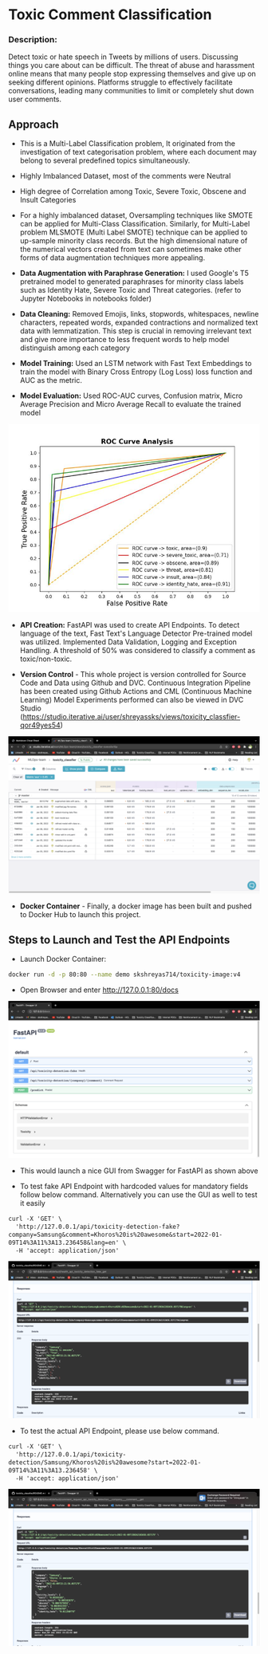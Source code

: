 # Toxic Comment Classification

### **Description:**

Detect toxic or hate speech in Tweets by millions of users. 
Discussing things you care about can be difficult. The threat of abuse and harassment online means that many people stop expressing themselves and give up on seeking different opinions. Platforms struggle to effectively facilitate conversations, leading many communities to limit or completely shut down user comments.

## **Approach**

- This is a Multi-Label Classification problem, It originated from the investigation of text categorisation problem, where each document may belong to several predefined topics simultaneously.

- Highly Imbalanced Dataset, most of the comments were Neutral

- High degree of Correlation among Toxic, Severe Toxic, Obscene and Insult Categories

- For a highly imbalanced dataset, Oversampling techniques like SMOTE can be applied for Multi-Class Classification. Similarly, for Multi-Label problem MLSMOTE (Multi Label SMOTE) technique can be applied to up-sample minority class records. But the high dimensional nature of the numerical vectors created from text can sometimes make other forms of data augmentation techniques more appealing.

- **Data Augmentation with Paraphrase Generation:** I used Google's T5 pretrained model to generated paraphrases for minority class labels such as Identity Hate, Severe Toxic and Threat categories. (refer to Jupyter Notebooks in notebooks folder)

- **Data Cleaning:** Removed Emojis, links, stopwords, whitespaces, newline characters, repeated words, expanded contractions and normalized text data with lemmatization. This step is crucial in removing irrelevant text and give more importance to less frequent words to help model distinguish among each category

- **Model Training:** Used an LSTM network with Fast Text Embeddings to train the model with Binary Cross Entropy (Log Loss) loss function and AUC as the metric. 

- **Model Evaluation:** Used ROC-AUC curves, Confusion matrix, Micro Average Precision and Micro Average Recall to evaluate the trained model

![plot](./auc_roc.jpg)

- **API Creation:** FastAPI was used to create API Endpoints. To detect language of the text, Fast Text's Language Detector Pre-trained model was utilized. 
Implemented Data Validation, Logging and Exception Handling. A threshold of 50% was considered to classify a comment as toxic/non-toxic.
  
- **Version Control** - This whole project is version controlled for Source Code and Data using Github and DVC. Continuous Integration Pipeline has been created using Github Actions and CML (Continuous Machine Learning)
Model Experiments performed can also be viewed in DVC Studio (https://studio.iterative.ai/user/shreyassks/views/toxicity_classfier-qor49yes54)
  
![plot](./readme_images/DVC_studio.png)

- **Docker Container** - Finally, a docker image has been built and pushed to Docker Hub to launch this project.

## **Steps to Launch and Test the API Endpoints**

- Launch Docker Container: 
  
```sh 
docker run -d -p 80:80 --name demo skshreyas714/toxicity-image:v4
```

- Open Browser and enter http://127.0.0.1:80/docs

![plot](./readme_images/fastapi.png)

- This would launch a nice GUI from Swagger for FastAPI as shown above

- To test fake API Endpoint with hardcoded values for mandatory fields follow below command. Alternatively you can use the GUI as well to test it easily
```shell
curl -X 'GET' \
  'http://127.0.0.1/api/toxicity-detection-fake?company=Samsung&comment=Khoros%20is%20awesome&start=2022-01-09T14%3A11%3A13.236458&lang=en' \
  -H 'accept: application/json'
```

![plot](./readme_images/fake_api.png)

- To test the actual API Endpoint, please use below command. 
```shell
curl -X 'GET' \
  'http://127.0.0.1/api/toxicity-detection/Samsung/Khoros%20is%20awesome?start=2022-01-09T14%3A11%3A13.236458' \
  -H 'accept: application/json'
```

![plot](./readme_images/real_api.png)